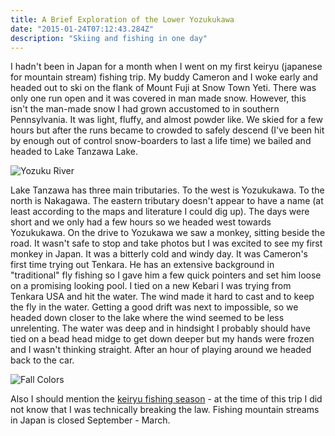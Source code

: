 ```yaml
---
title: A Brief Exploration of the Lower Yozukukawa
date: "2015-01-24T07:12:43.284Z"
description: "Skiing and fishing in one day"
---
```


<p class="mb-2">I hadn't been in Japan for a month when I went on my first keiryu (japanese for mountain stream) fishing trip. My buddy Cameron and I woke early and headed out to ski on the flank of Mount Fuji at Snow Town Yeti. There was only one run open and it was covered in man made snow. However, this isn't the man-made snow I had grown accustomed to in southern Pennsylvania. It was light, fluffy, and almost powder like. We skied for a few hours but after the runs became to crowded to safely descend (I've been hit by enough out of control snow-boarders to last a life time) we bailed and headed to Lake Tanzawa Lake.</p>

![Yozuku River](https://fallfish-tenkara-images.s3-us-west-1.amazonaws.com/FfT+-+Yozukugawa+Brief/Fishing_Yozuku-River_Tenkara_Mountains_Tanazawa.jpg)


<p class="mb-2 mt-2">Lake Tanzawa has three main tributaries. To the west is Yozukukawa. To the north is Nakagawa. The eastern tributary doesn't appear to have a name (at least according to the maps and literature I could dig up). The days were short and we only had a few hours so we headed west towards Yozukukawa. On the drive to Yozukawa we saw a monkey, sitting beside the road. It wasn't safe to stop and take photos but I was excited to see my first monkey in Japan. It was a bitterly cold and windy day. It was Cameron's first time trying out Tenkara. He has an extensive background in "traditional" fly fishing so I gave him a few quick pointers and set him loose on a promising looking pool. I tied on a new Kebari I was trying from Tenkara USA and hit the water. The wind made it hard to cast and to keep the fly in the water. Getting a good drift was next to impossible, so we headed down closer to the lake where the wind seemed to be less unrelenting. The water was deep and in hindsight I probably should have tied on a bead head midge to get down deeper but my hands were frozen and I wasn't thinking straight. After an hour of playing around we headed back to the car.</p>

![Fall Colors](https://fallfish-tenkara-images.s3-us-west-1.amazonaws.com/FfT+-+Yozukugawa+Brief/Lake-Tanazawa_Yozukugawa_Tenkara_Fall-Colors.jpg)

<p class="mt-2"> Also I should mention the <a href="keiryu-fishing-season/" target="_blank">keiryu fishing season</a> - at the time of this trip I did not know that I was technically breaking the law. Fishing mountain streams in Japan is closed September - March. </p>
